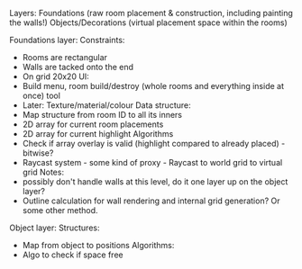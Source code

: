 Layers:
Foundations (raw room placement & construction, including painting the walls!)
Objects/Decorations (virtual placement space within the rooms)

Foundations layer:
Constraints:
- Rooms are rectangular
- Walls are tacked onto the end
- On grid 20x20
UI:
- Build menu, room build/destroy (whole rooms and everything inside at once) tool
- Later: Texture/material/colour
Data structure:
- Map structure from room ID to all its inners
- 2D array for current room placements
- 2D array for current highlight
Algorithms
- Check if array overlay is valid (highlight compared to already placed) - bitwise?
- Raycast system - some kind of proxy - Raycast to world grid to virtual grid
Notes:
- possibly don't handle walls at this level, do it one layer up on the object layer?
- Outline calculation for wall rendering and internal grid generation? Or some other method.

Object layer:
Structures:
- Map from object to positions
Algorithms:
- Algo to check if space free